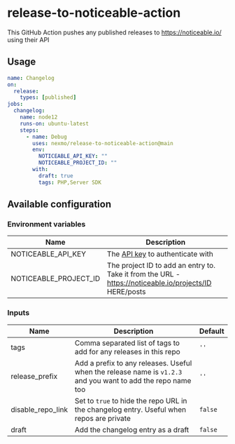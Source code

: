 # release-to-noticeable-action

This GitHub Action pushes any published releases to https://noticeable.io/ using their API

## Usage

```yaml
name: Changelog
on:
  release:
    types: [published]
jobs:
  changelog:
    name: node12
    runs-on: ubuntu-latest
    steps:
      - name: Debug
        uses: nexmo/release-to-noticeable-action@main
        env:
          NOTICEABLE_API_KEY: ""
          NOTICEABLE_PROJECT_ID: ""
        with:
          draft: true
          tags: PHP,Server SDK
```

## Available configuration

### Environment variables

| Name                  | Description                                                                                            |
| --------------------- | ------------------------------------------------------------------------------------------------------ |
| NOTICEABLE_API_KEY    | The [API key](https://noticeable.io/api/tokens) to authenticate with                                   |
| NOTICEABLE_PROJECT_ID | The project ID to add an entry to. Take it from the URL - https://noticeable.io/projects/ID HERE/posts |

### Inputs

| Name              | Description                                                                                                  | Default |
| ----------------- | ------------------------------------------------------------------------------------------------------------ | ------- |
| tags              | Comma separated list of tags to add for any releases in this repo                                            | `''`    |
| release_prefix    | Add a prefix to any releases. Useful when the release name is `v1.2.3` and you want to add the repo name too | `''`    |
| disable_repo_link | Set to `true` to hide the repo URL in the changelog entry. Useful when repos are private                     | `false` |
| draft             | Add the changelog entry as a draft                                                                           | `false` |
